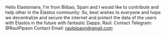 Hello Elastonians,
I'm from Bilbao, Spain and I would like to contribute and help other in the Elastos community.
So, best wishes to everyone and hope we decentralize and secure the internet and protect the data of the users with Elastos in the future with fantastic Dapps.
Raúl.
Contact Telegram: @RaulPipaon
Contact Email: raulpipaon@gmail.com

